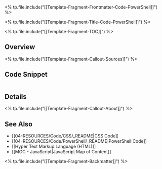 <% tp.file.include("[[Template-Fragment-Frontmatter-Code-PowerShell]]") %>

<% tp.file.include("[[Template-Fragment-Title-Code-PowerShell]]") %>

<% tp.file.include("[[Template-Fragment-TOC]]") %>

## Overview

<% tp.file.include("[[Template-Fragment-Callout-Sources]]") %>

## Code Snippet

```powershell

```

## Details

<% tp.file.include("[[Template-Fragment-Callout-About]]") %>

## See Also

- [[04-RESOURCES/Code/CSS/_README|CSS Code]]
- [[04-RESOURCES/Code/PowerShell/_README|PowerShell Code]]
- [[Hyper Text Markup Language (HTML)]]
- [[MOC - JavaScript|JavaScript Map of Content]]


<% tp.file.include("[[Template-Fragment-Backmatter]]") %>